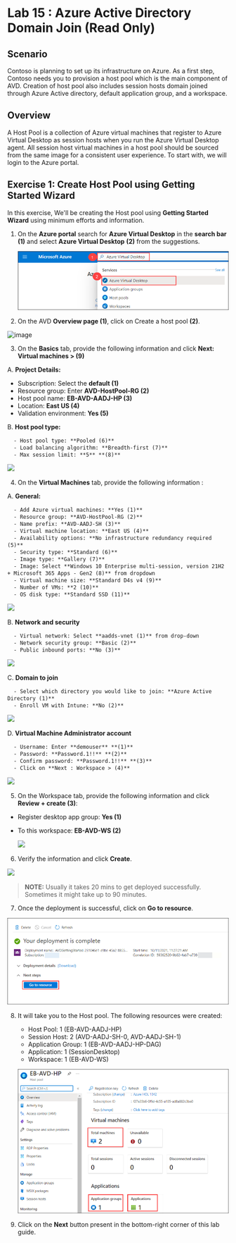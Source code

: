 # Lab 15 : Azure Active Directory Domain Join (Read Only) 

## **Scenario**

 Contoso is planning to set up its infrastructure on Azure. As a first step, Contoso needs you to provision a host pool which is the main component of AVD. Creation of host pool also includes session hosts domain joined through Azure Active directory, default application group, and a workspace.

## **Overview**

 A Host Pool is a collection of Azure virtual machines that register to Azure Virtual Desktop as session hosts when you run the Azure Virtual Desktop agent. All session host virtual machines in a host pool should be sourced from the same image for a consistent user experience. To start with, we will login to the Azure portal.
 
## Exercise 1: Create Host Pool using Getting Started Wizard

In this exercise, We'll be creating the Host pool using **Getting Started Wizard** using minimum efforts and information.

1. On the **Azure portal** search for **Azure Virtual Desktop** in the **search bar** **(1)** and select **Azure Virtual Desktop** **(2)** from the suggestions.

   ![ws name.](media/2avd1.png)
   
    
2.	On the AVD **Overview page (1)**, click on Create a host pool **(2)**.

   ![image](https://user-images.githubusercontent.com/83349577/175352775-1ca92f9e-b510-4fee-89e5-8c476bcffa5b.png)

 
3.	On the **Basics** tab, provide the following information and click **Next: Virtual machines > (9)**

 A. **Project Details:**

   - Subscription: Select the **default (1)**
   - Resource group: Enter **AVD-HostPool-RG (2)**
   - Host pool name: **EB-AVD-AADJ-HP (3)**
   - Location: **East US (4)**
   - Validation environment: **Yes (5)**
        
   B. **Host pool type:**
    
      - Host pool type: **Pooled (6)**
      - Load balancing algorithm: **Breadth-first (7)**
      - Max session limit: **5** **(8)**

   ![](https://github.com/CloudLabsAI-Azure/AIW-Azure-Virtual-Desktop/blob/Azure-Virtual-Desktop-v3/media/createhp-new.png)
        
   
4.	On the **Virtual Machines** tab, provide the following information :

   A. **General:**
    
      - Add Azure virtual machines: **Yes (1)**
      - Resource group: **AVD-HostPool-RG (2)**
      - Name prefix: **AVD-AADJ-SH (3)**
      - Virtual machine location: **East US (4)**
      - Availability options: **No infrastructure redundancy required (5)**
      - Security type: **Standard (6)**
      - Image type: **Gallery (7)**
      - Image: Select **Windows 10 Enterprise multi-session, version 21H2 + Microsoft 365 Apps - Gen2 (8)** from dropdown
      - Virtual machine size: **Standard D4s v4 (9)**
      - Number of VMs: **2 (10)**
      - OS disk type: **Standard SSD (11)**

   ![](https://github.com/CloudLabsAI-Azure/AIW-Azure-Virtual-Desktop/blob/Azure-Virtual-Desktop-v3/media/createhp1-new.png)
       
   B. **Network and security**
  
      - Virtual network: Select **aadds-vnet (1)** from drop-down
      - Network security group: **Basic (2)**
      - Public inbound ports: **No (3)**

   ![](https://github.com/CloudLabsAI-Azure/AIW-Azure-Virtual-Desktop/blob/Azure-Virtual-Desktop-v3/media/createhp3-new.png)
       
   C. **Domain to join**
    
      - Select which directory you would like to join: **Azure Active Directory (1)**
      - Enroll VM with Intune: **No (2)**

   ![](https://github.com/CloudLabsAI-Azure/AIW-Azure-Virtual-Desktop/blob/Azure-Virtual-Desktop-v3/media/domaintojoin.png)

   D. **Virtual Machine Administrator account**
    
      - Username: Enter **demouser** **(1)**
      - Password: **Password.1!!** **(2)**
      - Confirm password: **Password.1!!** **(3)**
      - Click on **Next : Workspace > (4)**

   ![](https://github.com/CloudLabsAI-Azure/AIW-Azure-Virtual-Desktop/blob/Azure-Virtual-Desktop-v3/media/vmadminaccount.png)

5.	On the Workspace tab, provide the following information and click **Review + create (3)**:

   - Register desktop app group: **Yes (1)**
   - To this workspace: **EB-AVD-WS (2)**

     ![](https://github.com/CloudLabsAI-Azure/AIW-Azure-Virtual-Desktop/blob/Azure-Virtual-Desktop-v3/media/createhp4-new.png)

6.	Verify the information and click **Create**.

   ![](https://github.com/CloudLabsAI-Azure/AIW-Azure-Virtual-Desktop/blob/Azure-Virtual-Desktop-v3/media/createhp5-new.png)


   > **NOTE:** Usually it takes 20 mins to get deployed successfully. Sometimes it might take up to 90 minutes.

7.	Once the deployment is successful, click on **Go to resource**.

   ![ws name.](media/gsw7.png)

8.	It will take you to the Host pool. The following resources were created:

     - Host Pool: 1 (EB-AVD-AADJ-HP)
     - Session Host: 2 (AVD-AADJ-SH-0, AVD-AADJ-SH-1)
     - Application Group: 1 (EB-AVD-AADJ-HP-DAG)
     - Application: 1 (SessionDesktop)
     - Workspace: 1 (EB-AVD-WS)
     
     ![ws name.](media/gsw8.png)


   
1. Click on the **Next** button present in the bottom-right corner of this lab guide.  
   

